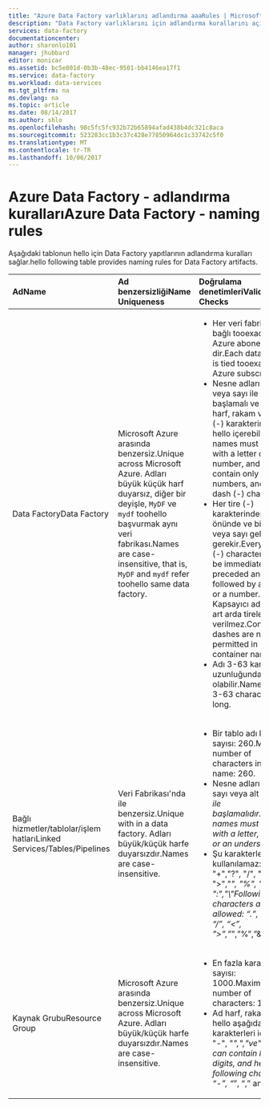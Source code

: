```yaml
---
title: "Azure Data Factory varlıklarını adlandırma aaaRules | Microsoft Docs"
description: "Data Factory varlıklarını için adlandırma kurallarını açıklar."
services: data-factory
documentationcenter: 
author: sharonlo101
manager: jhubbard
editor: monicar
ms.assetid: bc5e801d-0b3b-48ec-9501-bb4146ea17f1
ms.service: data-factory
ms.workload: data-services
ms.tgt_pltfrm: na
ms.devlang: na
ms.topic: article
ms.date: 08/14/2017
ms.author: shlo
ms.openlocfilehash: 98c5fc5fc932b72b65894afad438b4dc321c8aca
ms.sourcegitcommit: 523283cc1b3c37c428e77850964dc1c33742c5f0
ms.translationtype: MT
ms.contentlocale: tr-TR
ms.lasthandoff: 10/06/2017
---
```

# <a name="azure-data-factory---naming-rules"></a><span data-ttu-id="9ff7e-103">Azure Data Factory - adlandırma kuralları</span><span class="sxs-lookup"><span data-stu-id="9ff7e-103">Azure Data Factory - naming rules</span></span>
<span data-ttu-id="9ff7e-104">Aşağıdaki tablonun hello için Data Factory yapıtlarının adlandırma kuralları sağlar.</span><span class="sxs-lookup"><span data-stu-id="9ff7e-104">hello following table provides naming rules for Data Factory artifacts.</span></span>

| <span data-ttu-id="9ff7e-105">Ad</span><span class="sxs-lookup"><span data-stu-id="9ff7e-105">Name</span></span> | <span data-ttu-id="9ff7e-106">Ad benzersizliği</span><span class="sxs-lookup"><span data-stu-id="9ff7e-106">Name Uniqueness</span></span> | <span data-ttu-id="9ff7e-107">Doğrulama denetimleri</span><span class="sxs-lookup"><span data-stu-id="9ff7e-107">Validation Checks</span></span> |
|:--- |:--- |:--- |
| <span data-ttu-id="9ff7e-108">Data Factory</span><span class="sxs-lookup"><span data-stu-id="9ff7e-108">Data Factory</span></span> |<span data-ttu-id="9ff7e-109">Microsoft Azure arasında benzersiz.</span><span class="sxs-lookup"><span data-stu-id="9ff7e-109">Unique across Microsoft Azure.</span></span> <span data-ttu-id="9ff7e-110">Adları büyük küçük harf duyarsız, diğer bir deyişle, `MyDF` ve `mydf` toohello başvurmak aynı veri fabrikası.</span><span class="sxs-lookup"><span data-stu-id="9ff7e-110">Names are case-insensitive, that is, `MyDF` and `mydf` refer toohello same data factory.</span></span> |<ul><li><span data-ttu-id="9ff7e-111">Her veri fabrikası bağlı tooexactly bir Azure aboneliği ' dir.</span><span class="sxs-lookup"><span data-stu-id="9ff7e-111">Each data factory is tied tooexactly one Azure subscription.</span></span></li><li><span data-ttu-id="9ff7e-112">Nesne adları bir harf veya sayı ile başlamalı ve yalnızca harf, rakam ve tire (-) karakterinden hello içerebilir.</span><span class="sxs-lookup"><span data-stu-id="9ff7e-112">Object names must start with a letter or a number, and can contain only letters, numbers, and hello dash (-) character.</span></span></li><li><span data-ttu-id="9ff7e-113">Her tire (-) karakterinden hemen önünde ve bir harf veya sayı gelmelidir gerekir.</span><span class="sxs-lookup"><span data-stu-id="9ff7e-113">Every dash (-) character must be immediately preceded and followed by a letter or a number.</span></span> <span data-ttu-id="9ff7e-114">Kapsayıcı adlarında art arda tirelere izin verilmez.</span><span class="sxs-lookup"><span data-stu-id="9ff7e-114">Consecutive dashes are not permitted in container names.</span></span></li><li><span data-ttu-id="9ff7e-115">Adı 3-63 karakter uzunluğunda olabilir.</span><span class="sxs-lookup"><span data-stu-id="9ff7e-115">Name can be 3-63 characters long.</span></span></li></ul> |
| <span data-ttu-id="9ff7e-116">Bağlı hizmetler/tablolar/işlem hatları</span><span class="sxs-lookup"><span data-stu-id="9ff7e-116">Linked Services/Tables/Pipelines</span></span> |<span data-ttu-id="9ff7e-117">Veri Fabrikası'nda ile benzersiz.</span><span class="sxs-lookup"><span data-stu-id="9ff7e-117">Unique with in a data factory.</span></span> <span data-ttu-id="9ff7e-118">Adları büyük/küçük harfe duyarsızdır.</span><span class="sxs-lookup"><span data-stu-id="9ff7e-118">Names are case-insensitive.</span></span> |<ul><li><span data-ttu-id="9ff7e-119">Bir tablo adı karakter sayısı: 260.</span><span class="sxs-lookup"><span data-stu-id="9ff7e-119">Maximum number of characters in a table name: 260.</span></span></li><li><span data-ttu-id="9ff7e-120">Nesne adları bir harf, sayı veya alt çizgi (_) ile başlamalıdır.</span><span class="sxs-lookup"><span data-stu-id="9ff7e-120">Object names must start with a letter, number, or an underscore (_).</span></span></li><li><span data-ttu-id="9ff7e-121">Şu karakterler kullanılamaz: ".", "+","?", "/", "<", ">","*", "%", "&", ":","\\"</span><span class="sxs-lookup"><span data-stu-id="9ff7e-121">Following characters are not allowed: “.”, “+”, “?”, “/”, “<”, ”>”,”*”,”%”,”&”,”:”,”\\”</span></span></li></ul> |
| <span data-ttu-id="9ff7e-122">Kaynak Grubu</span><span class="sxs-lookup"><span data-stu-id="9ff7e-122">Resource Group</span></span> |<span data-ttu-id="9ff7e-123">Microsoft Azure arasında benzersiz.</span><span class="sxs-lookup"><span data-stu-id="9ff7e-123">Unique across Microsoft Azure.</span></span> <span data-ttu-id="9ff7e-124">Adları büyük/küçük harfe duyarsızdır.</span><span class="sxs-lookup"><span data-stu-id="9ff7e-124">Names are case-insensitive.</span></span> |<ul><li><span data-ttu-id="9ff7e-125">En fazla karakter sayısı: 1000.</span><span class="sxs-lookup"><span data-stu-id="9ff7e-125">Maximum number of characters: 1000.</span></span></li><li><span data-ttu-id="9ff7e-126">Ad harf, rakam ve hello aşağıdaki karakterleri içerebilir: "-", "_",","ve"."</span><span class="sxs-lookup"><span data-stu-id="9ff7e-126">Name can contain letters, digits, and hello following characters: “-”, “_”, “,” and “.”</span></span></li></ul> |

